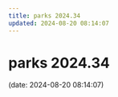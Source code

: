```yaml
---
title: parks 2024.34
updated: 2024-08-20 08:14:07
---
```


# parks 2024.34

(date: 2024-08-20 08:14:07)

